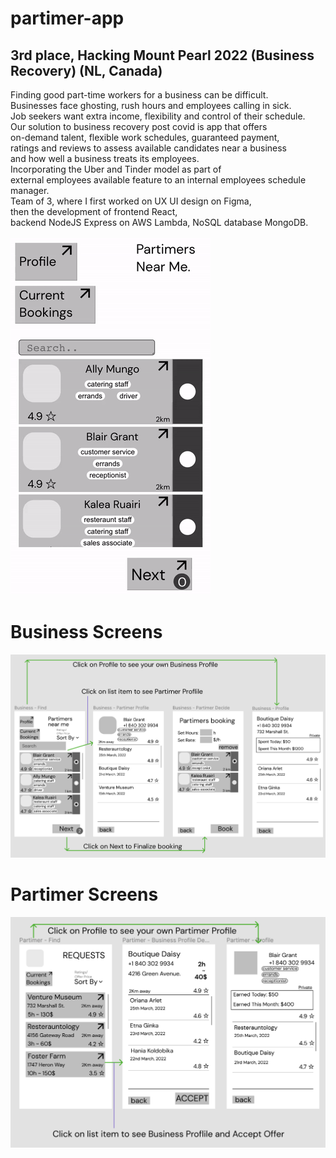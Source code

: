# partimer-app
## 3rd place, Hacking Mount Pearl 2022 (Business Recovery) (NL, Canada) <br>
Finding good part-time workers for a business can be difficult. <br>
Businesses face ghosting, rush hours and employees calling in sick. <br>
Job seekers want extra income, flexibility and control of their schedule. <br>
Our solution to business recovery post covid is app that offers <br>
on-demand talent, flexible work schedules, guaranteed payment, <br>
ratings and reviews to assess available candidates near a business <br>
and how well a business treats its employees. <br>
Incorporating the Uber and Tinder model as part of <br>
external employees available feature to an internal employees schedule manager. <br>
Team of 3, where I first worked on UX UI design on Figma, <br>
then the development of frontend React, <br>
backend NodeJS Express on AWS Lambda, NoSQL database MongoDB. <br>
<br>
![partimer-app](demo/Partimers-demo.gif) <br>
# Business Screens
![partimer-app](demo/Business-Screen.png) <br>
# Partimer Screens
![partimer-app](demo/Partimer-Screen.png) <br>

